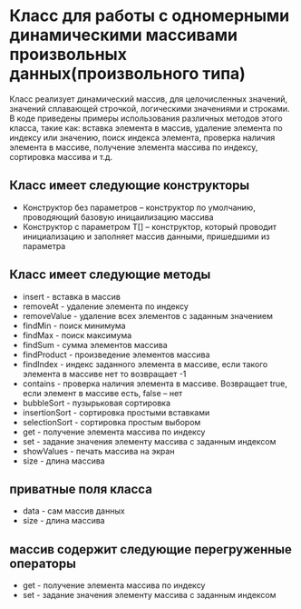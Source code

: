 # Класс для работы с одномерными динамическими массивами произвольных данных(произвольного типа)

Класс реализует динамический массив, для целочисленных значений, значений сплавающей строчкой, логическими значениями и строками. В коде приведены примеры использования различных методов этого класса, такие как: вставка элемента в массив, удаление элемента по индексу или значению, поиск индекса элемента, проверка наличия элемента в массиве, получение элемента массива по индексу, сортировка массива и т.д.

## Класс имеет следующие конструкторы

* Конструктор без параметров – конструктор по умолчанию, проводяющий базовую иницаилизацию массива
* Конструктор с параметром T[] – конструктор, который проводит инициализацию и заполняет массив данными, пришедшими из параметра

## Класс имеет следующие методы

* insert - вставка в массив
* removeAt - удаление элемента по индексу
* removeValue - удаление всех элементов с заданным значением
* findMin - поиск минимума
* findMax - поиск максимума
* findSum - сумма элементов массива
* findProduct - произведение элементов массива
* findIndex - индекс заданного элемента в массиве, если такого элемента в массиве нет то возвращает -1
* contains - проверка наличия элемента в массиве. Возвращает true, если элемент в массиве есть, false – нет
* bubbleSort - пузырьковая сортировка
* insertionSort - сортировка простыми вставками
* selectionSort - сортировка простым выбором
* get - получение элемента массива по индексу
* set - задание значения элементу массива с заданным индексом
* showValues - печать массива на экран
* size - длина массива

## приватные поля класса

* data - сам массив данных
* size - длина массива

## массив содержит следующие перегруженные операторы

* get - получение элемента массива по индексу
* set - задание значения элементу массива с заданным индексом
